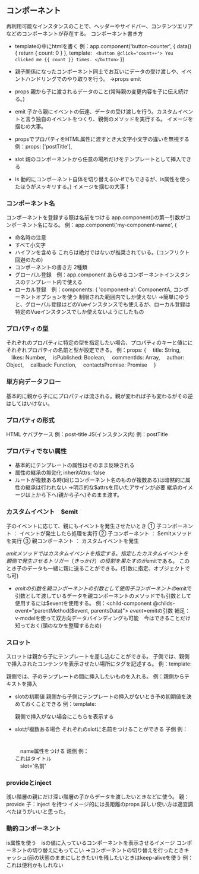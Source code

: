 ## コンポーネント
再利用可能なインスタンスのことで、ヘッダーやサイドバー、コンテンツエリアなどのコンポーネントが存在する。
コンポーネント書き方
 - templateの中にhtmlを書く
例：app.component('button-counter', {
  data() {
    return {
      count: 0
    }
  },
  template: `
    <button @click="count++">
      You clicked me {{ count }} times.
    </button>`
})
 - 親子関係になったコンポーネント同士でお互いにデータの受け渡しや、イベントハンドリングでのやり取りを行う。
  →props emit
  - props 親から子に渡されるデータのこと(常時親の変更内容を子に伝え続ける。)
  - emit 子から親にイベントの伝達、データの受け渡しを行う。カスタムイベントと言う独自のイベントをつくり、親側のメソッドを実行する。
  イメージを掴むの大事。

 - propsでプロパティをHTML属性に渡すとき大文字小文字の違いを無視する
例：props: ['postTitle'],　<blog-post post-title="hello!"></blog-post>

 - slot
  親のコンポーネントから任意の場所だけをテンプレートとして挿入できる
 - is
  動的にコンポーネント自体を切り替える(v-ifでもできるが、is属性を使ったほうがスッキリする。)
イメージを掴むの大事！

### コンポーネント名
コンポーネントを登録する際は名前をつける
app.component()の第一引数がコンポーネント名になる。
例：app.component('my-component-name', {
 - 命名時の注意
  - すべて小文字
  - ハイフンを含める
これらは絶対ではないが推奨されている。(コンフリクト回避のため)
 - コンポーネントの書き方 2種類
 - グローバル登録　例：app.component
 あらゆるコンポーネントインスタンスのテンプレート内で使える
 - ローカル登録　例：components: { 'component-a': ComponentA, コンポーネントオプションを使う
 制限された範囲内でしか使えない
→簡単にゆうと、グローバル登録はどのVueインスタンスでも使えるが、ローカル登録は特定のVueインスタンスでしか使えないようにしたもの

### プロパティの型
それぞれのプロパティに特定の型を指定したい場合、プロパティのキーと値ににそれぞれプロパティの名前と型が設定できる。
例：props: {
  　title: String,
  　likes: Number,
  　isPublished: Boolean,
  　commentIds: Array,
  　author: Object,
  　callback: Function,
  　contactsPromise: Promise 
　}

### 単方向データフロー
基本的に親から子ににプロパティは流される。親が変われば子も変わるがその逆はしてはいけない。

### プロパティの形式
HTML ケバブケース 例：post-title
JS(インスタンス内) 例：postTitle

### プロパティでない属性
 - 基本的にテンプレートの属性はそのまま反映される
  - 属性の継承の無効化 inheritAttrs: false
  - ルートが複数ある時(同じコンポーネント名のものが複数ある)は暗黙的に属性の継承は行われない
  →明示的な$attrsを用いたアサインが必要
継承のイメージは上から下へ(親から子へ)そのまま渡す。

### カスタムイベント　$emit
子のイベントに応じて、親にもイベントを発生させたいとき
① 子コンポーネント ： イベントが発生したら処理を実行
② 子コンポーネント ： $emitメソッドを実行
③ 親コンポーネント ： カスタムイベントを発生

$emitメソッドではカスタムイベントを指定する。指定したカスタムイベントを親側で発生させるトリガー（きっかけ）の役割を果たすのが$emitである。
このとき子のデータも一緒に親に送ることができる。(引数に指定、オブジェクトでも可)

 - $emitの引数を親コンポーネントの引数として使用
子コンポーネントの$emitで引数として渡しているデータを親コンポーネントのメソッドでも引数として使用するには$eventを使用する。
例：<child-component @childs-event="parentMethod($event, parentsData)"></child-component>
$event　=　$emitの引数
補足：v-modelを使って双方向データバインディングも可能　今はできることだけ知っておく(頭のなかを整理するため)

### スロット
スロットは親から子にテンプレートを差し込むことができる。
子側では、親側で挿入されたコンテンツを表示させたい場所に<slot>タグを記述する。
例：template: <p><slot></slot></p>
親側では、子のテンプレートの間に挿入したいものを入れる。
例：<child-component>親側からテキストを挿入</child-component>
 - slotの初期値
親側から子側にテンプレートの挿入がないとき予め初期値を決めておくことできる
例：template: <p><slot>親側で挿入がない場合にこちらを表示する</slot></p>
 - slotが複数ある場合
それぞれのslotに名前をつけることができる
子側
例：<h1><slot name="title"></slot></h1>　name属性をつける
親側
例：<div slot="title">これはタイトル</div>　slot='名前'

### provideとinject
浅い階層の親にだけ深い階層の子からデータを渡したいときなどに使う。
親：provide
子：inject を持つ
イメージ的には長距離のprops
詳しい使い方は適宜調べたほうがいいと思った。

### 動的コンポーネント
is属性を使う　isの値に入っているコンポーネントを表示させるイメージ
コンポーネントの切り替えにもってこい
→コンポーネントの切り替えを行ったときキャッシュ(前の状態のままにしときたい)を残したいときはkeep-aliveを使う
例：<keep-alive>
    <component v-bind:is="currentTabComponent"></component>
    </keep-alive>
これは便利かもしれない
